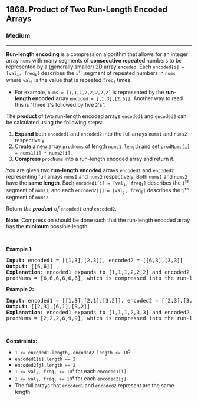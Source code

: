 <h2>1868. Product of Two Run-Length Encoded Arrays</h2><h3>Medium</h3><hr><div><p><strong>Run-length encoding</strong> is a compression algorithm that allows for an integer array <code>nums</code> with many segments of <strong>consecutive repeated</strong> numbers to be represented by a (generally smaller) 2D array <code>encoded</code>. Each <code>encoded[i] = [val<sub>i</sub>, freq<sub>i</sub>]</code> describes the <code>i<sup>th</sup></code> segment of repeated numbers in <code>nums</code> where <code>val<sub>i</sub></code> is the value that is repeated <code>freq<sub>i</sub></code> times.</p>

<ul>
	<li>For example, <code>nums = [1,1,1,2,2,2,2,2]</code> is represented by the <strong>run-length encoded</strong> array <code>encoded = [[1,3],[2,5]]</code>. Another way to read this is "three <code>1</code>'s followed by five <code>2</code>'s".</li>
</ul>

<p>The <strong>product</strong> of two run-length encoded arrays <code>encoded1</code> and <code>encoded2</code> can be calculated using the following steps:</p>

<ol>
	<li><strong>Expand</strong> both <code>encoded1</code> and <code>encoded2</code> into the full arrays <code>nums1</code> and <code>nums2</code> respectively.</li>
	<li>Create a new array <code>prodNums</code> of length <code>nums1.length</code> and set <code>prodNums[i] = nums1[i] * nums2[i]</code>.</li>
	<li><strong>Compress</strong> <code>prodNums</code> into a run-length encoded array and return it.</li>
</ol>

<p>You are given two <strong>run-length encoded</strong> arrays <code>encoded1</code> and <code>encoded2</code> representing full arrays <code>nums1</code> and <code>nums2</code> respectively. Both <code>nums1</code> and <code>nums2</code> have the <strong>same length</strong>. Each <code>encoded1[i] = [val<sub>i</sub>, freq<sub>i</sub>]</code> describes the <code>i<sup>th</sup></code> segment of <code>nums1</code>, and each <code>encoded2[j] = [val<sub>j</sub>, freq<sub>j</sub>]</code> describes the <code>j<sup>th</sup></code> segment of <code>nums2</code>.</p>

<p>Return <i>the <strong>product</strong> of </i><code>encoded1</code><em> and </em><code>encoded2</code>.</p>

<p><strong>Note:</strong> Compression should be done such that the run-length encoded array has the <strong>minimum</strong> possible length.</p>

<p>&nbsp;</p>
<p><strong>Example 1:</strong></p>

<pre><strong>Input:</strong> encoded1 = [[1,3],[2,3]], encoded2 = [[6,3],[3,3]]
<strong>Output:</strong> [[6,6]]
<strong>Explanation:</strong> encoded1 expands to [1,1,1,2,2,2] and encoded2 expands to [6,6,6,3,3,3].
prodNums = [6,6,6,6,6,6], which is compressed into the run-length encoded array [[6,6]].
</pre>

<p><strong>Example 2:</strong></p>

<pre><strong>Input:</strong> encoded1 = [[1,3],[2,1],[3,2]], encoded2 = [[2,3],[3,3]]
<strong>Output:</strong> [[2,3],[6,1],[9,2]]
<strong>Explanation:</strong> encoded1 expands to [1,1,1,2,3,3] and encoded2 expands to [2,2,2,3,3,3].
prodNums = [2,2,2,6,9,9], which is compressed into the run-length encoded array [[2,3],[6,1],[9,2]].
</pre>

<p>&nbsp;</p>
<p><strong>Constraints:</strong></p>

<ul>
	<li><code>1 &lt;= encoded1.length, encoded2.length &lt;= 10<sup>5</sup></code></li>
	<li><code>encoded1[i].length == 2</code></li>
	<li><code>encoded2[j].length == 2</code></li>
	<li><code>1 &lt;= val<sub>i</sub>, freq<sub>i</sub> &lt;= 10<sup>4</sup></code> for each <code>encoded1[i]</code>.</li>
	<li><code>1 &lt;= val<sub>j</sub>, freq<sub>j</sub> &lt;= 10<sup>4</sup></code> for each <code>encoded2[j]</code>.</li>
	<li>The full arrays that <code>encoded1</code> and <code>encoded2</code> represent are the same length.</li>
</ul>
</div>